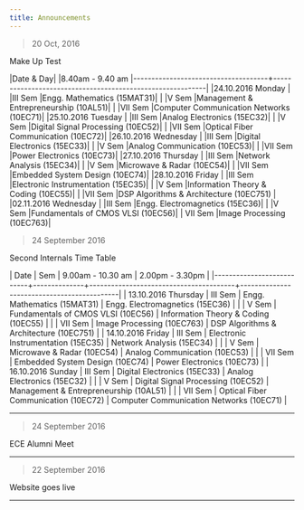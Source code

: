 ```yaml
---
title: Announcements
---
```


>20 Oct, 2016
	
Make Up Test		
		
|Date & Day|		|8.40am - 9.40 am
|-------------------------------------+-----------------------------------------------------------|
|24.10.2016 Monday
|	|III Sem		|Engg. Mathematics  (15MAT31)|
|	|V Sem		|Management & Entrepreneurship (10AL51)|
|	|VII Sem		|Computer Communication Networks (10EC71)|
|25.10.2016 Tuesday
|	|III Sem		|Analog Electronics  (15EC32)|
|	|V Sem		|Digital Signal Processing (10EC52)|
|	|VII Sem		|Optical Fiber Communication (10EC72)|
|26.10.2016  Wednesday
|	|III Sem		|Digital Electronics  (15EC33)|
|	|V Sem		|Analog Communication (10EC53)|
|	|VII Sem		|Power Electronics (10EC73)|
|27.10.2016  Thursday
|	|III Sem		|Network Analysis (15EC34)|
|	|V Sem		|Microwave & Radar (10EC54)|
|	|VII Sem		|Embedded System Design (10EC74)|
|28.10.2016  Friday
|	|III Sem		|Electronic Instrumentation (15EC35)|
|	|V Sem		|Information Theory & Coding (10EC55)|
|	|VII Sem		|DSP Algorithms & Architecture (10EC751) |
|02.11.2016  Wednesday
|	|III Sem		|Engg. Electromagnetics (15EC36)|
|	|V Sem		|Fundamentals of CMOS VLSI (10EC56)|
|	VII Sem		|Image Processing (10EC763)|



>24 September 2016

Second Internals Time Table

|          Date         	|   Sem   	   |           9.00am - 10.30 am          	|              2.00pm - 3.30pm          	 |
|---------------------------+--------------+----------------------------------------+--------------------------------------------|
| 13.10.2016   Thursday | III Sem |     Engg. Mathematics  (15MAT31)     |      Engg. Electromagnetics (15EC36)     |
|                       |  V Sem  |  Fundamentals of CMOS VLSI (10EC56)  |   Information Theory & Coding (10EC55)   |
|                       | VII Sem |      Image Processing (10EC763)      |  DSP Algorithms & Architecture (10EC751) |
|  14.10.2016   Friday  | III Sem |  Electronic Instrumentation (15EC35) |         Network Analysis (15EC34)        |
|                       |  V Sem  |      Microwave & Radar (10EC54)      |       Analog Communication (10EC53)      |
|                       | VII Sem |    Embedded System Design (10EC74)   |        Power Electronics (10EC73)        |
|  16.10.2016   Sunday  | III Sem |     Digital Electronics  (15EC33)    |       Analog Electronics  (15EC32)       |
|                       |  V Sem  |  Digital Signal Processing (10EC52)  |  Management & Entrepreneurship (10AL51)  |
|                       | VII Sem | Optical Fiber Communication (10EC72) | Computer Communication Networks (10EC71) |



<hr>

>24 September 2016

ECE Alumni Meet
<hr>

>22 September 2016  

Website goes live
<hr>